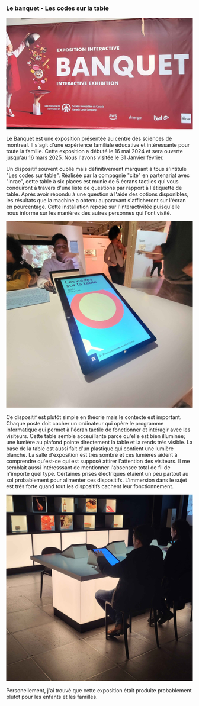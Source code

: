 ### Le banquet - Les codes sur la table

![photo](img/banquet_affiche.jpg)

Le Banquet est une exposition présentée au centre des sciences de montreal. Il s'agit d'une expérience familiale éducative et intéressante pour toute la famille. Cette exposition a débuté le 16 mai 2024 et sera ouverte jusqu'au 16 mars 2025. Nous l'avons visitée le 31 Janvier février.

Un dispositif souvent oublié mais définitivement marquant à tous s'intitule "Les codes sur table". Réalisée par la compagnie "cité" en partenariat avec "inrae", cette table à six places est munie de 6 écrans tactiles qui vous conduiront à travers d'une liste de questions par rapport à l'étiquette de table. Après avoir répondu à une question à l'aide des options disponibles, les résultats que la machine a obtenu auparavant s'afficheront sur l'écran en pourcentage. 
Cette installation repose sur l'interactivitée puisqu'elle nous informe sur les manières des autres personnes qui l'ont visité.

![photo](img/les_codes02.jpg)

Ce dispositif est plutôt simple en théorie mais le contexte est important. Chaque poste doit cacher un ordinateur qui opère le programme informatique qui permet à l'écran tactile de fonctionner et intéragir avec les visiteurs. Cette table semble acceuillante parce qu'elle est bien illuminée; une lumière au plafond pointe directement la table et la rends très visible. La base de la table est aussi fait d'un plastique qui contient une lumière blanche. La salle d'exposition est très sombre et ces lumières aident à comprendre qu'est-ce qui est supposé attirer l'attention des visiteurs. 
Il me semblait aussi intéresssant de mentionner l'absensce total de fil de n'importe quel type. Certaines prises électriques étaient un peu partout au sol probablement pour alimenter ces dispositifs. L'immersion dans le sujet est très forte quand tout les dispositifs cachent leur fonctionnement. 

![photo](img/les_codes01.jpg)

Personellement, j'ai trouvé que cette exposition était produite probablement plutôt pour les enfants et les familles.
